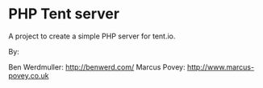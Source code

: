 PHP Tent server
===============

A project to create a simple PHP server for tent.io.

By:

Ben Werdmuller: <http://benwerd.com/>
Marcus Povey: <http://www.marcus-povey.co.uk>